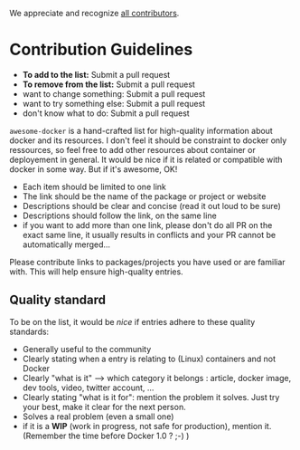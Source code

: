 We appreciate and recognize [all contributors](https://github.com/veggiemonk/awesome-docker/graphs/contributors).

# Contribution Guidelines

- **To add to the list:** Submit a pull request
- **To remove from the list:** Submit a pull request
- want to change something: Submit a pull request
- want to try something else: Submit a pull request
- don't know what to do: Submit a pull request

`awesome-docker` is a hand-crafted list for high-quality information about docker and its resources. I don't feel it should be constraint to docker only ressources, so feel free to add other resources about container or deployement in general. It would be nice if it is related or compatible with docker in some way. But if it's awesome, OK!

- Each item should be limited to one link
- The link should be the name of the package or project or website
- Descriptions should be clear and concise (read it out loud to be sure)
- Descriptions should follow the link, on the same line
- if you want to add more than one link, please don't do all PR on the exact same line, it usually results in conflicts and your PR cannot be automatically merged...

Please contribute links to packages/projects you have used or are familiar with. This will help ensure high-quality entries.


## Quality standard

To be on the list, it would be *nice* if entries adhere to these quality standards:

- Generally useful to the community
- Clearly stating when a entry is relating to (Linux) containers and not Docker
- Clearly "what is it" --> which category it belongs : article, docker image, dev tools, video, twitter account, ...
- Clearly stating "what is it for": mention the problem it solves. Just try your best, make it clear for the next person.
- Solves a real problem (even a small one)
- if it is a **WIP** (work in progress, not safe for production), mention it. (Remember the time before Docker 1.0 ? ;-) )
